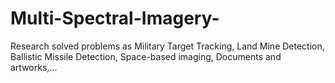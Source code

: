 # Multi-Spectral-Imagery-
Research solved problems as Military Target Tracking, Land Mine Detection, Ballistic Missile Detection, Space-based imaging, Documents and artworks,...
